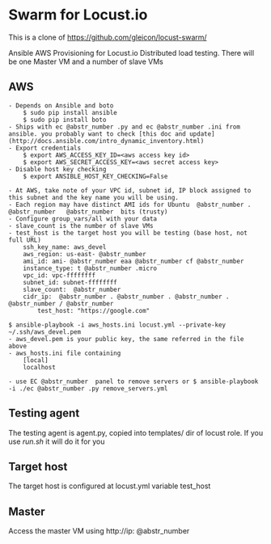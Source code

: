 # Swarm for Locust.io

This is a clone of https://github.com/gleicon/locust-swarm/

Ansible AWS Provisioning for Locust.io Distributed load testing. There will be one Master VM and a number of slave VMs

## AWS
    
    
    - Depends on Ansible and boto
        $ sudo pip install ansible
        $ sudo pip install boto
    - Ships with ec @abstr_number .py and ec @abstr_number .ini from ansible. you probably want to check [this doc and update](http://docs.ansible.com/intro_dynamic_inventory.html)
    - Export credentials
        $ export AWS_ACCESS_KEY_ID=<aws access key id>
        $ export AWS_SECRET_ACCESS_KEY=<aws secret access key>
    - Disable host key checking 
        $ export ANSIBLE_HOST_KEY_CHECKING=False
    
    - At AWS, take note of your VPC id, subnet id, IP block assigned to this subnet and the key name you will be using.
    - Each region may have distinct AMI ids for Ubuntu  @abstr_number . @abstr_number   @abstr_number  bits (trusty)
    - Configure group_vars/all with your data
    - slave_count is the number of slave VMs
    - test_host is the target host you will be testing (base host, not full URL)
        ssh_key_name: aws_devel
        aws_region: us-east- @abstr_number 
        ami_id: ami- @abstr_number eaa @abstr_number cf @abstr_number 
        instance_type: t @abstr_number .micro
        vpc_id: vpc-ffffffff
        subnet_id: subnet-ffffffff
        slave_count:  @abstr_number 
        cidr_ip:  @abstr_number . @abstr_number . @abstr_number . @abstr_number / @abstr_number 
            test_host: "https://google.com"
    
    $ ansible-playbook -i aws_hosts.ini locust.yml --private-key ~/.ssh/aws_devel.pem
    - aws_devel.pem is your public key, the same referred in the file above
    - aws_hosts.ini file containing
        [local]
        localhost
    
    - use EC @abstr_number  panel to remove servers or $ ansible-playbook -i ./ec @abstr_number .py remove_servers.yml
    

## Testing agent

The testing agent is agent.py, copied into templates/ dir of locust role. If you use _run.sh_ it will do it for you

## Target host

The target host is configured at locust.yml variable test_host

## Master

Access the master VM using http://ip: @abstr_number 
